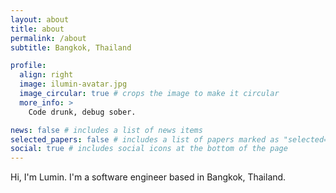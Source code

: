 ```yaml
---
layout: about
title: about
permalink: /about
subtitle: Bangkok, Thailand

profile:
  align: right
  image: ilumin-avatar.jpg
  image_circular: true # crops the image to make it circular
  more_info: >
    Code drunk, debug sober.

news: false # includes a list of news items
selected_papers: false # includes a list of papers marked as "selected={true}"
social: true # includes social icons at the bottom of the page
---
```


Hi, I'm Lumin. I'm a software engineer based in Bangkok, Thailand.
